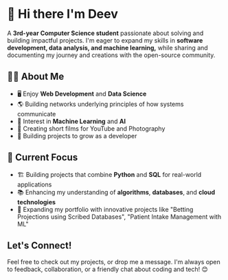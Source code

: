 # 👋 Hi there I'm **Deev**
A **3rd-year Computer Science student** passionate about solving and building impactful projects. I'm eager to expand my skills in **software development,
data analysis, and machine learning,** while sharing and documenting my journey and creations with the open-source community.

## 💆‍♂️ About Me 
- 🖥️ Enjoy **Web Development** and **Data Science**
- 🌎 Building networks underlying principles of how systems communicate
- 🤖 Interest in **Machine Learning** and **AI** 
- 🎥 Creating short films for YouTube and Photography
- 🌟 Building projects to grow as a developer

## 🧘 Current Focus 
- 🏗️ Building projects that combine **Python** and **SQL** for real-world applications
- 📚 Enhancing my understanding of **algorithms**, **databases**, and **cloud technologies**
- 🚀 Expanding my portfolio with innovative projects like "Betting Projections using Scribed Databases", "Patient Intake Management with ML"

## Let's Connect!
Feel free to check out my projects, or drop me a message. I'm always open to feedback, collaboration, or a friendly chat about coding and tech! 😊
